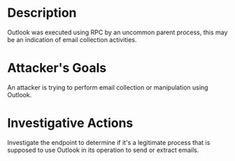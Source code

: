 # Description
Outlook was executed using RPC by an uncommon parent process, this may be an indication of email collection activities.
# Attacker's Goals
An attacker is trying to perform email collection or manipulation using Outlook.
# Investigative Actions
Investigate the endpoint to determine if it's a legitimate process that is supposed to use Outlook in its operation to send or extract emails.
